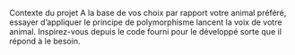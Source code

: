 Contexte du projet
A la base de vos choix par rapport votre animal préféré, essayer d’appliquer le principe de polymorphisme lancent la voix de votre animal.
Inspirez-vous depuis le code fourni pour le développé sorte que il répond à le besoin.
